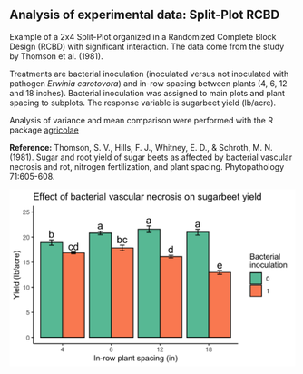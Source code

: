 ## Analysis of experimental data: Split-Plot RCBD

Example of a 2x4 Split-Plot organized in a Randomized Complete Block Design (RCBD) with significant interaction. The data come from the study by Thomson et al. (1981).

Treatments are bacterial inoculation (inoculated versus not inoculated with pathogen *Erwinia carotovora*) and in-row spacing between plants (4, 6, 12 and 18 inches). Bacterial inoculation was assigned to main plots and plant spacing to subplots. The response variable is sugarbeet yield (lb/acre).

Analysis of variance and mean comparison were performed with the R package [agricolae](https://cran.r-project.org/web/packages/agricolae/index.html)

**Reference:** Thomson, S. V., Hills, F. J., Whitney, E. D., & Schroth, M. N. (1981). Sugar and root yield of sugar beets as affected by bacterial vascular necrosis and rot, nitrogen fertilization, and plant spacing. Phytopathology 71:605-608.

![plot](https://github.com/pbrevis/Split-Plot-RCBD/blob/main/Fig/Histogram.png)
